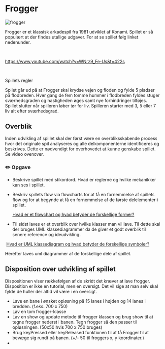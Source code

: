 # Frogger

![frogger](https://encrypted-tbn0.gstatic.com/images?q=tbn:ANd9GcQQt7IJXRoTFy-vmkOcWRJSx2u_WO1VtNJhFQ&usqp=CAU)

Frogger er et klassisk arkadespil fra 1981 udviklet af Konami. Spillet er så populært at der findes utallige udgaver. For at se spillet følg linket nedenunder.

<br>

https://www.youtube.com/watch?v=WNrz9_Fe-Us&t=422s

<br>

Spillets regler

Spilet går ud på at Frogger skal krydse vejen og floden og fylde 5 pladser på flodbreden. Hver gang de fem tomme hummer i flodbreden fyldes stuger sværhedsgraden og hastigheden øges samt nye forhindringer tilføjes. Spillet slutter når spilleren løber tør for liv. Spilleren starter med 3, 5 eller 7 liv alt efter sværhedsgrad.

## Overblik

Inden udvikling af spillet skal der først være en overbliksskabende process hvor det originale spil analyseres og alle delkomponenterne identificeres og beskrives. Dette er nødvendigt for overhovedet at kunne genskabe spillet. Se video ovenover.

### ✏️ Opgave

- Beskrive spillet med stikordord. Hvad er reglerne og hvilke mekanikker kan ses i spillet.

- Beskriv spillets flow via flowcharts for at få en fornemmelse af spillets flow og for at begynde at få en fornemmelse af de første delelementer i spillet.

  [Hvad er et flowchart og hvad betyder de forskellige former?](https://www.lucidchart.com/pages/what-is-a-flowchart-tutorial)

- Til sidst laves er et overblik over hvilke klasser man vil lave. Til dette skal der bruges UML klassediagrammer da de giver et godt overblik til senere reference og ideudvikling.

​		[Hvad er UML klassediagram og hvad betyder de forskellige symboler?](https://www.lucidchart.com/pages/uml-class-diagram)





Herefter laves uml diagrammer af de forskellige dele af spillet.



## Disposition over udvikling af spillet

Dispositionen viser rækkefølgen af de skridt det kræver at lave frogger. Disposition er ikke en tutorial, men en oversigt. Det vil sige at man selv skal fylde de huller der altid vil være i en oversigt.

- Lave en bane i ønsket opløsning på 15 lanes i højden og 14 lanes i bredden. (f.eks. 700 x 750)
- Lav en tom frogger-klasse
- Lav en show og update metode til frogger klassen og brug show til at tegne frogger nederst i banen. Tegn frogger så den passer til opløsningen. (50x50 hvis 700 x 750 bruges)
- Brug keyPressed eller keyReleased funktionen til at få Frogger til at bevæge sig rundt på banen. (+/- 50 til froggers x, y koordinater.)
- 

